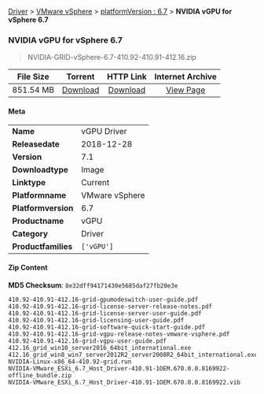 
[Driver](/README.md)  >  [VMware vSphere](/index/Driver/VMware_vSphere.md)  >  [platformVersion : 6.7](/index/Driver/VMware_vSphere/6.7.md)  >  **NVIDIA vGPU for vSphere 6.7**


###    NVIDIA vGPU for vSphere 6.7

> NVIDIA-GRID-vSphere-6.7-410.92-410.91-412.16.zip   


| **File Size** | **Torrent**  | **HTTP Link** | **Internet Archive** |
|:-------------:|:------------:|:-------------:|:--------------------:|
| 851.54 MB |  [Download](https://archive.org/download/nvgpu_NVIDIA-GRID-vSphere-6.7-410.92-410.91-412.16.zip_w4vvtagk/nvgpu_NVIDIA-GRID-vSphere-6.7-410.92-410.91-412.16.zip_w4vvtagk_archive.torrent)       | [Download](https://archive.org/compress/nvgpu_NVIDIA-GRID-vSphere-6.7-410.92-410.91-412.16.zip_w4vvtagk) | [View Page](https://archive.org/details/nvgpu_NVIDIA-GRID-vSphere-6.7-410.92-410.91-412.16.zip_w4vvtagk)       |

#### Meta

<table>
<tr><td><strong>Name</strong></td><td>vGPU Driver</td></tr>
<tr><td><strong>Releasedate</strong></td><td>2018-12-28</td></tr>
<tr><td><strong>Version</strong></td><td>7.1</td></tr>
<tr><td><strong>Downloadtype</strong></td><td>Image</td></tr>
<tr><td><strong>Linktype</strong></td><td>Current</td></tr>
<tr><td><strong>Platformname</strong></td><td>VMware vSphere</td></tr>
<tr><td><strong>Platformversion</strong></td><td>6.7</td></tr>
<tr><td><strong>Productname</strong></td><td>vGPU</td></tr>
<tr><td><strong>Category</strong></td><td>Driver</td></tr>
<tr><td><strong>Productfamilies</strong></td><td><code>['vGPU']</code></td></tr>
</table>

#### Zip Content

**MD5 Checksum**: `8e32dff94171430e5685daf27fb20e3e`

```text
410.92-410.91-412.16-grid-gpumodeswitch-user-guide.pdf
410.92-410.91-412.16-grid-license-server-release-notes.pdf
410.92-410.91-412.16-grid-license-server-user-guide.pdf
410.92-410.91-412.16-grid-licensing-user-guide.pdf
410.92-410.91-412.16-grid-software-quick-start-guide.pdf
410.92-410.91-412.16-grid-vgpu-release-notes-vmware-vsphere.pdf
410.92-410.91-412.16-grid-vgpu-user-guide.pdf
412.16_grid_win10_server2016_64bit_international.exe
412.16_grid_win8_win7_server2012R2_server2008R2_64bit_international.exe
NVIDIA-Linux-x86_64-410.92-grid.run
NVIDIA-VMware_ESXi_6.7_Host_Driver-410.91-1OEM.670.0.0.8169922-offline_bundle.zip
NVIDIA-VMware_ESXi_6.7_Host_Driver-410.91-1OEM.670.0.0.8169922.vib
```